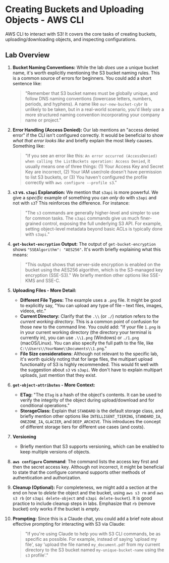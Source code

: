 # Creating Buckets and Uploading Objects - AWS CLI


AWS CLI to interact with S3! It covers the core tasks of creating buckets, uploading/downloading objects, and inspecting configurations.

## Lab Overview

1.  **Bucket Naming Conventions:** While the lab *does* use a unique bucket name, it's worth explicitly mentioning the S3 bucket naming rules. This is a common source of errors for beginners. You could add a short sentence like:

    > "Remember that S3 bucket names must be globally unique, and follow DNS naming conventions (lowercase letters, numbers, periods, and hyphens).  A name like `our-new-bucket-cybr` is unlikely to be taken, but in a real-world scenario, you'd likely use a more structured naming convention incorporating your company name or project."

2.  **Error Handling (Access Denied):** Our lab mentions an "access denied error" if the CLI isn't configured correctly. It would be beneficial to show *what that error looks like* and briefly explain the most likely causes.  Something like:

    > "If you see an error like this: `An error occurred (AccessDenied) when calling the ListBuckets operation: Access Denied`, it usually means one of three things: (1) Your Access Key and Secret Key are incorrect, (2) Your IAM user/role doesn't have permission to list S3 buckets, or (3) You haven't configured the profile correctly with `aws configure --profile s3`."

3.  **`s3` vs. `s3api` Explanation:** We mention that `s3api` is more powerful.  We give a *specific* example of something you can *only* do with `s3api` and not with `s3`?  This reinforces the difference. For instance:

    > "The `s3` commands are generally higher-level and simpler to use for common tasks. The `s3api` commands give us much finer-grained control, exposing the full underlying S3 API. For example, setting object-level metadata beyond basic ACLs is typically done with `s3api`."

4.  **`get-bucket-encryption` Output:** The output of `get-bucket-encryption` shows `"SSEAlgorithm": "AES256"`. It's worth briefly explaining what this means:

    > "This output shows that server-side encryption is enabled on the bucket using the AES256 algorithm, which is the S3-managed key encryption (SSE-S3)."  We briefly mention other options like SSE-KMS and SSE-C.

5.  **Uploading Files - More Detail:**
    *   **Different File Types:**  The example uses a `.png` file. It might be good to explicitly say, "You can upload any type of file – text files, images, videos, etc."
    *   **Current Directory:**  Clarify that the `.\\` (or `./`) notation refers to the *current working directory*. This is a common point of confusion for those new to the command line.  You could add:  "If your file `1.png` is in your current working directory (the directory your terminal is currently in), you can use `.\\1.png` (Windows) or `./1.png` (macOS/Linux). You can also specify the full path to the file, like `C:\\Users\\YourName\\Documents\\1.png`."
    * **File Size considerations**: Although not relevant to the specific lab, it's worth quickly noting that for large files, the multipart upload functionality of S3 is highly recommended. This would fit well with the suggestion about `s3` vs `s3api`. We don't have to explain multipart uploads, just mention that they exist.

6.  **`get-object-attributes` - More Context:**
    *   **ETag:** "The `ETag` is a hash of the object's contents. It can be used to verify the integrity of the object during upload/download and for conditional operations."
    *   **StorageClass:** Explain that `STANDARD` is the default storage class, and briefly mention other options like `INTELLIGENT_TIERING`, `STANDARD_IA`, `ONEZONE_IA`, `GLACIER`, and `DEEP_ARCHIVE`.  This introduces the concept of different storage tiers for different use cases (and costs).

7. **Versioning**
    * Briefly mention that S3 supports versioning, which can be enabled to keep multiple versions of objects.

8.  **`aws configure` Command**: The command lists the access key first and then the secret access key. Although not incorrect, it might be beneficial to state that the configure command supports other methods of authentication and authorization.

9.  **Cleanup (Optional):** For completeness, we might add a section at the end on how to *delete* the object and the bucket, using `aws s3 rm` and `aws s3 rb` (or `s3api delete-object` and `s3api delete-bucket`). It is good practice to include cleanup steps in labs. Emphasize that `rb` (remove bucket) only works if the bucket is *empty*.

10. **Prompting:** Since this is a Claude chat, you could add a brief note about effective prompting for interacting with S3 via Claude:

    > "If you're using Claude to help you with S3 CLI commands, be as specific as possible. For example, instead of saying 'upload my file', say 'upload the file named `my_document.pdf` from my current directory to the S3 bucket named `my-unique-bucket-name` using the `s3` profile'."

